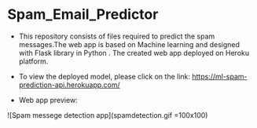 # Spam_Email_Predictor

- This repository consists of files required to predict the spam messages.The web app is based on Machine learning  and designed with Flask library in Python . The created web app deployed on Heroku platform.
- To view the deployed model, please click on the link: <https://ml-spam-prediction-api.herokuapp.com/>

- Web app preview:

![Spam messege detection app](spamdetection.gif =100x100)

